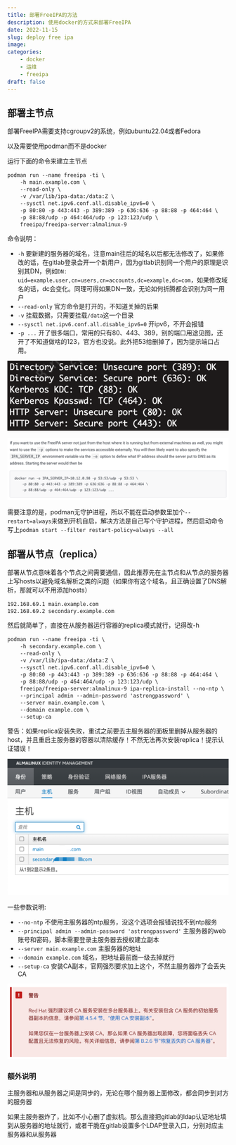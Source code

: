 ```yaml
---
title: 部署FreeIPA的方法
description: 使用docker的方式来部署FreeIPA
date: 2022-11-15
slug: deploy free ipa
image: 
categories:
    - docker
    - 运维
    - freeipa
draft: false
---
```


## 部署主节点
部署FreeIPA需要支持cgroupv2的系统，例如ubuntu22.04或者Fedora

以及需要使用podman而不是docker

运行下面的命令来建立主节点
```shell
podman run --name freeipa -ti \
    -h main.example.com \
    --read-only \
    -v /var/lib/ipa-data:/data:Z \
    --sysctl net.ipv6.conf.all.disable_ipv6=0 \
    -p 80:80 -p 443:443 -p 389:389 -p 636:636 -p 88:88 -p 464:464 \
    -p 88:88/udp -p 464:464/udp -p 123:123/udp \
    freeipa/freeipa-server:almalinux-9
```
命令说明：
- `-h` 要新建的服务器的域名，注意main往后的域名以后都无法修改了，如果修改的话，在gitlab登录会开一个新用户，因为gitlab识别同一个用户的原理是识别其DN，例如`DN: uid=example.user,cn=users,cn=accounts,dc=example,dc=com`，如果修改域名的话，dc会变化。同理可得如果DN一致，无论如何折腾都会识别为同一用户
- `--read-only` 官方命令是打开的，不知道关掉的后果
- `-v` 挂载数据，只需要挂载`/data`这一个目录
- `--sysctl net.ipv6.conf.all.disable_ipv6=0` 开ipv6，不开会报错
- `-p ...` 开了很多端口，常用的只有80、443、389，别的端口用途见图，还开了不知道做啥的123，官方也没说。此外把53给删掉了，因为提示端口占用。

![](a9710178-447f-4532-8a5a-f11d4a845c52.png)

![](e9a988e5-4c6b-4385-a2c5-10bdcd4d1a71.png)


需要注意的是，podman无守护进程，所以不能在启动参数里加个`--restart=always`来做到开机自启，解决方法是自己写个守护进程，然后启动命令写上`podman start --filter restart-policy=always --all`

## 部署从节点（replica）
部署从节点意味着各个节点之间需要通信，因此推荐先在主节点和从节点的服务器上写hosts以避免域名解析之类的问题（如果你有这个域名，且正确设置了DNS解析，那就可以不用添加hosts）
```text
192.168.69.1 main.example.com
192.168.69.2 secondary.example.com
```
然后就简单了，直接在从服务器运行容器的replica模式就行，记得改-h
```shell
podman run --name freeipa -ti \
    -h secondary.example.com \
    --read-only \
    -v /var/lib/ipa-data:/data:Z \
    --sysctl net.ipv6.conf.all.disable_ipv6=0 \
    -p 80:80 -p 443:443 -p 389:389 -p 636:636 -p 88:88 -p 464:464 \
    -p 88:88/udp -p 464:464/udp -p 123:123/udp \
    freeipa/freeipa-server:almalinux-9 ipa-replica-install --no-ntp \
    --principal admin --admin-password 'astrongpassword' \
    --server main.example.com \
    --domain example.com \
    --setup-ca
```
警告：如果replica安装失败，重试之前要去主服务器的面板里删掉从服务器的host，并且重启主服务器的容器以清除缓存！不然无法再次安装replica！提示认证错误！

![](WX20221116-124739@2x.png)

一些参数说明:
- `--no-ntp` 不使用主服务器的ntp服务，没这个选项会报错说找不到ntp服务
- `--principal admin --admin-password 'astrongpassword'` 主服务器的web账号和密码，脚本需要登录主服务器去授权建立副本
- `--server main.example.com` 主服务器的地址
- `--domain example.com` 域名，把地址最前面一级去掉就行
- `--setup-ca` 安装CA副本，官网强烈要求加上这个，不然主服务器炸了会丢失CA

![](ba8c34bf-8676-4f9f-99a2-e0b4aa8862f6.png)

### 额外说明

主服务器和从服务器之间是同步的，无论在哪个服务器上面修改，都会同步到对方的服务器

如果主服务器炸了，比如不小心删了虚拟机。那么直接把gitlab的ldap认证地址填到从服务器的地址就行，或者干脆在gitlab设置多个LDAP登录入口，分别对应主服务器和从服务器